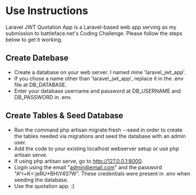 # Use Instructions

Laravel JWT Quotation App is a Laravel-based web app serving as my submission to battleface.net's Coding Challenge. Please follow the steps below to get it working.



## Create Datebase

- Create a database on your web server. I named mine 'laravel_jwt_app'.
- If you chose a name other than 'laravel_jwt_app', replace it in the .env file at DB_DATABASE.
- Enter your database username and password at DB_USERNAME and DB_PASSWORD in .env.



## Create Tables & Seed Database

- Run the command php artisan migrate:fresh --seed in order to create the tables needed via migrations and seed the database with an admin user.
- Add the code to your existing localhost webserver setup or use php artisan serve.
- If using php artisan serve, go to http://127.0.0.1:8000.
- Login using the email "admin@email.com" and the password "A^r+K<:jeRU\*BH\Y4S?W". These credentials were present in .env when seeding the database.
- Use the quotation app. :)
